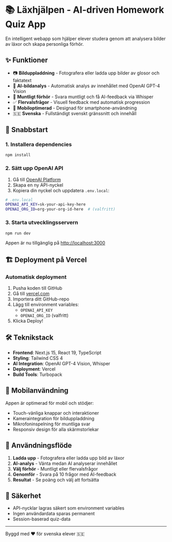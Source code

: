 # 📚 Läxhjälpen - AI-driven Homework Quiz App

En intelligent webapp som hjälper elever studera genom att analysera bilder av läxor och skapa personliga förhör.

## ✨ Funktioner

- 📷 **Bilduppladdning** - Fotografera eller ladda upp bilder av glosor och faktatext
- 🤖 **AI-bildanalys** - Automatisk analys av innehållet med OpenAI GPT-4 Vision
- 🎤 **Muntligt förhör** - Svara muntligt och få AI-feedback via Whisper
- ✅ **Flervalsfrågor** - Visuell feedback med automatisk progression
- 📱 **Mobiloptimerad** - Designad för smartphone-användning
- 🇸🇪 **Svenska** - Fullständigt svenskt gränssnitt och innehåll

## 🚀 Snabbstart

### 1. Installera dependencies
```bash
npm install
```

### 2. Sätt upp OpenAI API
1. Gå till [OpenAI Platform](https://platform.openai.com/api-keys)
2. Skapa en ny API-nyckel
3. Kopiera din nyckel och uppdatera `.env.local`:

```bash
# .env.local
OPENAI_API_KEY=sk-your-api-key-here
OPENAI_ORG_ID=org-your-org-id-here  # (valfritt)
```

### 3. Starta utvecklingsservern
```bash
npm run dev
```

Appen är nu tillgänglig på [http://localhost:3000](http://localhost:3000)

## 🏗️ Deployment på Vercel

### Automatisk deployment
1. Pusha koden till GitHub
2. Gå till [vercel.com](https://vercel.com)
3. Importera ditt GitHub-repo
4. Lägg till environment variables:
   - `OPENAI_API_KEY`
   - `OPENAI_ORG_ID` (valfritt)
5. Klicka Deploy!

## 🛠️ Teknikstack

- **Frontend**: Next.js 15, React 19, TypeScript
- **Styling**: Tailwind CSS 4
- **AI Integration**: OpenAI GPT-4 Vision, Whisper
- **Deployment**: Vercel
- **Build Tools**: Turbopack

## 📱 Mobilanvändning

Appen är optimerad för mobil och stödjer:
- Touch-vänliga knappar och interaktioner
- Kameraintegration för bilduppladdning
- Mikrofoninspelning för muntliga svar
- Responsiv design för alla skärmstorlekar

## 🎯 Användningsflöde

1. **Ladda upp** - Fotografera eller ladda upp bild av läxor
2. **AI-analys** - Vänta medan AI analyserar innehållet
3. **Välj förhör** - Muntligt eller flervalsfrågor
4. **Genomför** - Svara på 10 frågor med AI-feedback
5. **Resultat** - Se poäng och välj att fortsätta

## 🔐 Säkerhet

- API-nycklar lagras säkert som environment variables
- Ingen användardata sparas permanent
- Session-baserad quiz-data

---

Byggd med ❤️ för svenska elever 🇸🇪
